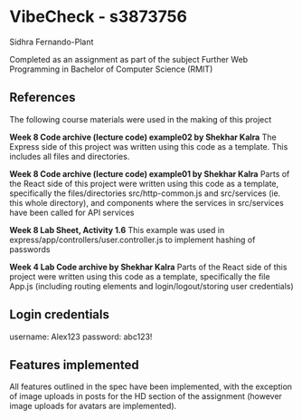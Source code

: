 # VibeCheck - s3873756
Sidhra Fernando-Plant

Completed as an assignment as part of the subject Further Web Programming in Bachelor of Computer Science (RMIT)

## References
The following course materials were used in the making of this project

**Week 8 Code archive (lecture code) example02 by Shekhar Kalra**
    The Express side of this project was written using this code as a template. This includes all files and directories.

**Week 8 Code archive (lecture code) example01 by Shekhar Kalra**
    Parts of the React side of this project were written using this code as a template, specifically the files/directories src/http-common.js and src/services (ie. this whole directory), and components where the services in src/services have been called for API services

**Week 8 Lab Sheet, Activity 1.6**
    This example was used in express/app/controllers/user.controller.js to implement hashing of passwords

**Week 4 Lab Code archive by Shekhar Kalra**
    Parts of the React side of this project were written using this code as a template, specifically the file App.js (including routing elements and login/logout/storing user credentials)


## Login credentials
username: Alex123
password: abc123!

## Features implemented
All features outlined in the spec have been implemented, with the exception of image uploads in posts for the HD section of the assignment (however image uploads for avatars are implemented).
